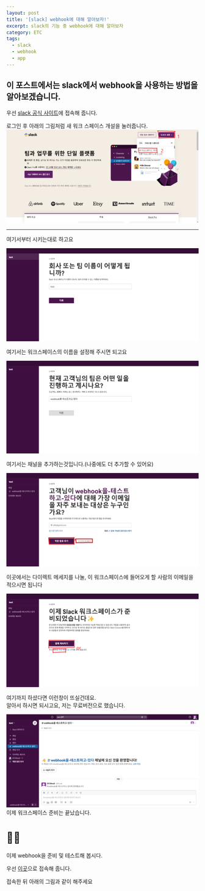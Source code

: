 ```yaml
---
layout: post
title: '[slack] webhook에 대해 알아보자!'
excerpt: slack의 기능 중 webhook에 대해 알아보자
category: ETC
tags:
  - slack
  - webhook
  - app
---
```


## 이 포스트에서는 slack에서 webhook을 사용하는 방법을 알아보겠습니다.

우선 [slack 공식 사이트](https://slack.com/intl/ko-kr/trials?remote_promo=f4d95f0b&d=7013y000002pzFBAAY&nc=7013y000002pznPAAQ&utm_source=google&utm_medium=paid_search&utm_campaign=ppc_google_apac_kr_kr_brand_selfserve_discount&utm_content=slack-pg-ss-all-kr-brand_7013y000002pzFBAAY&utm_term=slack_exact_._slack_._e_._c_._659249920207&gad=1&gclid=CjwKCAjw-IWkBhBTEiwA2exyO2zerhUghFn_I7SxfLswuwmGpucgR4-rzgT9IQ-0RXvUVEQ09mURRRoCB1AQAvD_BwE&gclsrc=aw.ds)에 접속해 줍니다.

로그인 후 아래의 그림처럼 새 워크 스페이스 개설을 눌러줍니다.  
<img src="/img/webhook/slackweb.png">

- - -

여기서부터 시키는대로 하고요

<img src="/img/webhook/workspacename.png">

여기서는 워크스페이스의 이름을 설정해 주시면 되고요

<img src="/img/webhook/work.png">

여기서는 채널을 추가하는것입니다.(나중에도 더 추가할 수 있어요)

<img src="/img/webhook/email.png">

이곳에서는 다이렉트 메세지를 나눌, 이 워크스페이스에 들어오게 할 사람의 이메일을 적으시면 됩니다

<img src="/img/webhook/slackready.png">

여기까지 하셨다면 이런창이 뜨실건데요.  
알아서 하시면 되시고요, 
저는 무료버전으로 했습니다.

<img src="/img/webhook/slackmain.png">
이제 워크스페이스 준비는 끝났습니다.

# 👏👏

이제 webhook을 준비 및 테스트해 봅시다.

우선 [이곳](https://api.slack.com)으로 접속해 줍니다.

접속한 뒤 아래의 그림과 같이 해주세요

